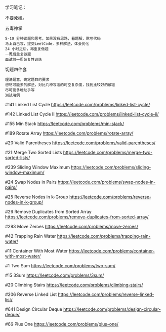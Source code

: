 学习笔记：

不要死磕。

五毒神掌

    5-10 分钟读题和思考，如果没有思路，看题解，默写代码
    马上自己写，提交LeetCode，多种解法，体会优化
    24 小时之后，再重复做题
    一周后重复做题
    面试前一周恢复性训练

切题四件套

    理清题意，确定题目的要求
    想尽可能多的解法，对比几种写法的时空复杂度，找到比较好的解法
    尽可能多地动手写
    测试用例


#141 Linked List Cycle
https://leetcode.com/problems/linked-list-cycle/

#142 Linked List Cycle II
https://leetcode.com/problems/linked-list-cycle-ii/

#155 Min Stack
https://leetcode.com/problems/min-stack/

#189 Rotate Array
https://leetcode.com/problems/rotate-array/

#20 Valid Parentheses
https://leetcode.com/problems/valid-parentheses/

#21 Merge Two Sorted Lists
https://leetcode.com/problems/merge-two-sorted-lists/

#239 Sliding Window Maximum
https://leetcode.com/problems/sliding-window-maximum/

#24 Swap Nodes in Pairs
https://leetcode.com/problems/swap-nodes-in-pairs/

#25 Reverse Nodes in k-Group
https://leetcode.com/problems/reverse-nodes-in-k-group/

#26 Remove Duplicates from Sorted Array
https://leetcode.com/problems/remove-duplicates-from-sorted-array/

#283 Move Zeroes
https://leetcode.com/problems/move-zeroes/

#42 Trapping Rain Water
https://leetcode.com/problems/trapping-rain-water/

#11 Container With Most Water
https://leetcode.com/problems/container-with-most-water/

#1 Two Sum
https://leetcode.com/problems/two-sum/

#15 3Sum
https://leetcode.com/problems/3sum/

#20 Climbing Stairs
https://leetcode.com/problems/climbing-stairs/

#206 Reverse Linked List
https://leetcode.com/problems/reverse-linked-list/

#641 Design Circular Deque
https://leetcode.com/problems/design-circular-deque/

#66 Plus One
https://leetcode.com/problems/plus-one/
